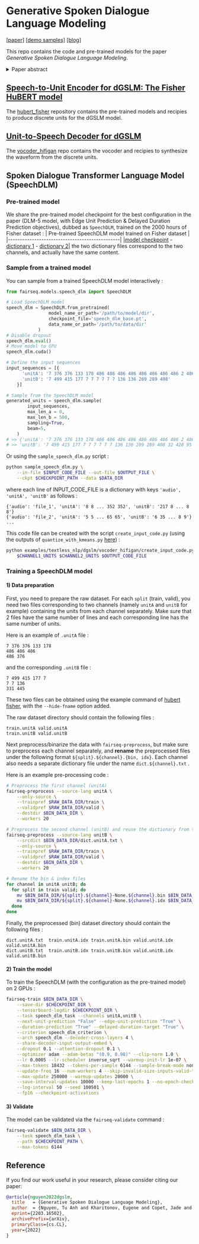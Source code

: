 # Generative Spoken Dialogue Language Modeling
[[paper]](https://arxiv.org/abs/2203.16502) [[demo samples]](https://speechbot.github.io/dgslm/index.html) [[blog]](https://ai.facebook.com/blog/generating-chit-chat-including-laughs-yawns-ums-and-other-nonverbal-cues-from-raw-audio/)

This repo contains the code and pre-trained models for the paper _Generative Spoken Dialogue Language Modeling_.
<details>
  <summary>Paper abstract </summary>

> We introduce dGSLM, the first "textless" model able to generate audio samples of naturalistic spoken dialogues. It uses recent work on unsupervised spoken unit discovery coupled with a dual-tower transformer architecture with cross-attention trained on 2000 hours of two-channel raw conversational audio (Fisher dataset) without any text or labels. We show that our model is able to generate speech, laughter and other paralinguistic signals in the two channels simultaneously and reproduces more naturalistic and fluid turn taking compared to a text-based cascaded model.

</details>

## [Speech-to-Unit Encoder for dGSLM: The Fisher HuBERT model](hubert_fisher/)
The [hubert_fisher](hubert_fisher/) repository contains the pre-trained models and recipies to produce discrete units for the dGSLM model.

## [Unit-to-Speech Decoder for dGSLM](vocoder_hifigan/)
The [vocoder_hifigan](vocoder_hifigan/) repo contains the vocoder and recipies to synthesize the waveform from the discrete units.

## Spoken Dialogue Transformer Language Model (SpeechDLM)
### Pre-trained model
We share the pre-trained model checkpoint for the best configuration in the paper (DLM-5 model, with Edge Unit Prediction & Delayed Duration Prediction objectives), dubbed as `SpeechDLM`, trained on the 2000 hours of Fisher dataset :
| Pre-trained SpeechDLM model trained on Fisher dataset |
|-----------------------------------------------|
|[model checkpoint](https://dl.fbaipublicfiles.com/textless_nlp/dgslm/checkpoints/speech_dlm/speech_dlm_base.pt) - [dictionary 1](https://dl.fbaipublicfiles.com/textless_nlp/dgslm/checkpoints/speech_dlm/dict.unitA.txt) - [dictionary 2](https://dl.fbaipublicfiles.com/textless_nlp/dgslm/checkpoints/speech_dlm/dict.unitB.txt)|
the two dictionary files correspond to the two channels, and actually have the same content.

### Sample from a trained model
You can sample from a trained SpeechDLM model interactively :
```python
from fairseq.models.speech_dlm import SpeechDLM

# Load SpeechDLM model
speech_dlm = SpeechDLM.from_pretrained(
                model_name_or_path='/path/to/model/dir',
                checkpoint_file='speech_dlm_base.pt',
                data_name_or_path='/path/to/data/dir'
            )
# Disable dropout
speech_dlm.eval()
# Move model to GPU
speech_dlm.cuda()

# Define the input sequences
input_sequences = [{
      'unitA': '7 376 376 133 178 486 486 486 486 486 486 486 486 2 486',
      'unitB': '7 499 415 177 7 7 7 7 7 7 136 136 289 289 408'
    }]

# Sample from the SpeechDLM model
generated_units = speech_dlm.sample(
        input_sequences,
        max_len_a = 0,
        max_len_b = 500,
        sampling=True,
        beam=5,
    )
# >> {'unitA': '7 376 376 133 178 486 486 486 486 486 486 486 486 2 486 486 178 486 486 2 2 376 376 486 486 486 376 376 387 387 ...',
# >> 'unitB': '7 499 415 177 7 7 7 7 7 7 136 136 289 289 408 32 428 95 356 141 331 439 350 350 192 331 445 202 104 104 ...'}
```

Or using the `sample_speech_dlm.py` script :
```bash
python sample_speech_dlm.py \
    --in-file $INPUT_CODE_FILE --out-file $OUTPUT_FILE \
    --ckpt $CHECKPOINT_PATH --data $DATA_DIR
```
where each line of INPUT_CODE_FILE is a dictionary with keys `'audio', 'unitA', 'unitB'` as follows :
```
{'audio': 'file_1', 'unitA': '8 8 ... 352 352', 'unitB': '217 8 ... 8 8'}
{'audio': 'file_2', 'unitA': '5 5 ... 65 65', 'unitB': '6 35 ... 8 9'}
...
```
This code file can be created with the script `create_input_code.py` (using the outputs of `quantize_with_kmeans.py` [here](hubert_fisher/##-encode-audio-to-discrete-units)) :
```bash
python examples/textless_nlp/dgslm/vocoder_hifigan/create_input_code.py \
    $CHANNEL1_UNITS $CHANNEL2_UNITS $OUTPUT_CODE_FILE
```

### Training a SpeechDLM model
#### 1) Data preparation
First, you need to prepare the raw dataset. For each `split` (train, valid), you need two files corresponding to two channels (namely `unitA` and `unitB` for example) containing the units from each channel separately. Make sure that 2 files have the same number of lines and each corresponding line has the same number of units.

Here is an example of `.unitA` file :
```
7 376 376 133 178
486 486 486
486 376
```
and the corresponding `.unitB` file :
```
7 499 415 177 7
7 7 136
331 445
```
These two files can be obtained using the example command of [hubert fisher](hubert_fisher/), with the `--hide-fname` option added.

The raw dataset directory should contain the following files :
```
train.unitA valid.unitA
train.unitB valid.unitB
```

Next preprocess/binarize the data with `fairseq-preprocess`, but make sure to preprocess each channel separately, and **rename** the preprocessed files under the following format `${split}.${channel}.{bin, idx}`. Each channel also needs a separate dictionary file under the name `dict.${channel}.txt` .

Here is an example pre-processing code :

```bash
# Preprocess the first channel (unitA)
fairseq-preprocess --source-lang unitA \
    --only-source \
    --trainpref $RAW_DATA_DIR/train \
    --validpref $RAW_DATA_DIR/valid \
    --destdir $BIN_DATA_DIR \
    --workers 20

# Preprocess the second channel (unitB) and reuse the dictionary from the first channel
fairseq-preprocess --source-lang unitB \
    --srcdict $BIN_DATA_DIR/dict.unitA.txt \
    --only-source \
    --trainpref $RAW_DATA_DIR/train \
    --validpref $RAW_DATA_DIR/valid \
    --destdir $BIN_DATA_DIR \
    --workers 20

# Rename the bin & index files
for channel in unitA unitB; do
  for split in train valid; do
    mv $BIN_DATA_DIR/${split}.${channel}-None.${channel}.bin $BIN_DATA_DIR/${split}.${channel}.bin
    mv $BIN_DATA_DIR/${split}.${channel}-None.${channel}.idx $BIN_DATA_DIR/${split}.${channel}.idx
  done
done
```
Finally, the preprocessed (bin) dataset directory should contain the following files :
```
dict.unitA.txt  train.unitA.idx train.unitA.bin valid.unitA.idx valid.unitA.bin
dict.unitB.txt  train.unitB.idx train.unitB.bin valid.unitB.idx valid.unitB.bin
```

#### 2) Train the model
To train the SpeechDLM (with the configuration as the pre-trained model) on 2 GPUs :
```bash
fairseq-train $BIN_DATA_DIR \
    --save-dir $CHECKPOINT_DIR \
    --tensorboard-logdir $CHECKPOINT_DIR \
    --task speech_dlm_task --channels unitA,unitB \
    --next-unit-prediction "False" --edge-unit-prediction "True" \
    --duration-prediction "True" --delayed-duration-target "True" \
    --criterion speech_dlm_criterion \
    --arch speech_dlm --decoder-cross-layers 4 \
    --share-decoder-input-output-embed \
    --dropout 0.1 --attention-dropout 0.1 \
    --optimizer adam --adam-betas "(0.9, 0.98)" --clip-norm 1.0 \
    --lr 0.0005 --lr-scheduler inverse_sqrt --warmup-init-lr 1e-07 \
    --max-tokens 18432 --tokens-per-sample 6144 --sample-break-mode none \
    --update-freq 16 --num-workers 4 --skip-invalid-size-inputs-valid-test \
    --max-update 250000 --warmup-updates 20000 \
    --save-interval-updates 10000 --keep-last-epochs 1 --no-epoch-checkpoints \
    --log-interval 50 --seed 100501 \
    --fp16 --checkpoint-activations
```

#### 3) Validate
The model can be validated via the `fairseq-validate` command :
```bash
fairseq-validate $BIN_DATA_DIR \
    --task speech_dlm_task \
    --path $CHECKPOINT_PATH \
    --max-tokens 6144
```


## Reference

If you find our work useful in your research, please consider citing our paper:

```bibtex
@article{nguyen2022dgslm,
  title   = {Generative Spoken Dialogue Language Modeling},
  author  = {Nguyen, Tu Anh and Kharitonov, Eugene and Copet, Jade and Adi, Yossi and Hsu, Wei-Ning and Elkahky, Ali and Tomasello, Paden and Algayres, Robin and Sagot, Benoit and Mohamed, Abdelrahman and Dupoux, Emmanuel},
  eprint={2203.16502},
  archivePrefix={arXiv},
  primaryClass={cs.CL},
  year={2022}
}
```
